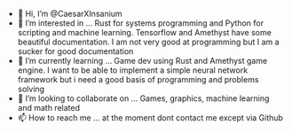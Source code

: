 - 👋 Hi, I’m @CaesarXInsanium
- 👀 I’m interested in ... Rust for systems programming and Python for scripting and machine learning.
Tensorflow and Amethyst have some beautiful documentation. I am not very good at programming but I am a sucker for good documentation
- 🌱 I’m currently learning ...
Game dev using Rust and Amethyst game engine. I want to be able to implement a simple neural network framework but i need a good basis of programming and problems solving
- 💞️ I’m looking to collaborate on ...
Games, graphics, machine learning and math related
- 📫 How to reach me ...
at the moment dont contact me except via Github
<!---
CaesarXInsanium/CaesarXInsanium is a ✨ special ✨ repository because its `README.md` (this file) appears on your GitHub profile.
You can click the Preview link to take a look at your changes.
--->

